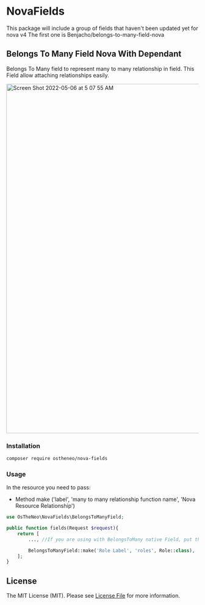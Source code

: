 # NovaFields

This package will include a group of fields that haven't been updated yet for nova v4
The first one is Benjacho/belongs-to-many-field-nova



## Belongs To Many Field Nova With Dependant
Belongs To Many field to represent many to many relationship in field. This Field allow attaching relationships easily.

<img width="914" alt="Screen Shot 2022-05-06 at 5 07 55 AM" src="https://user-images.githubusercontent.com/5789902/167112419-0cf2769e-88e0-4376-ac18-07e86378b634.png">

### Installation

```bash
composer require ostheneo/nova-fields
```

### Usage

In the resource you need to pass:

- Method make ('label', 'many to many relationship function name', 'Nova Resource Relationship')

```php
use OsTheNeo\NovaFields\BelongsToManyField;

public function fields(Request $request){
    return [
        ..., //If you are using with BelongsToMany native Field, put this field after

        BelongsToManyField::make('Role Label', 'roles', Role::class),
    ];
}
```


## License

The MIT License (MIT). Please see [License File](https://raw.githubusercontent.com/OsTheNeo/NovaFields/master/LICENSE) for more information.
